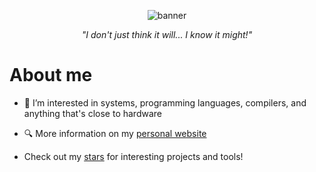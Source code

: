 <p align="center">
  <img alt="banner" src="https://user-images.githubusercontent.com/45187465/189823863-3fcd9393-263c-44ea-b87b-168c16460fd4.png">
</p>

<p align="center"><i>"I don't just think it will... I know it might!"</i></p>

# About me
- 👀 I’m interested in systems, programming languages, compilers, and anything that's close to hardware

- 🔍 More information on my [personal website](https://emmaneugene.github.io)

- Check out my [stars](https://github.com/emmaneugene?tab=stars) for interesting projects and tools!

<!---
emmaneugene/emmaneugene is a ✨ special ✨ repository because its `README.md` (this file) appears on your GitHub profile.
You can click the Preview link to take a look at your changes.
--->
